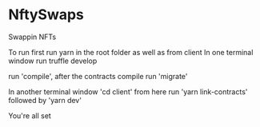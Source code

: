 # NftySwaps
Swappin NFTs

To run first run yarn in the root folder as well as from client
In one terminal window run truffle develop

run 'compile', after the contracts compile run 'migrate'

In another terminal window 'cd client'
from here run 'yarn link-contracts'
followed by 'yarn dev'

You're all set
